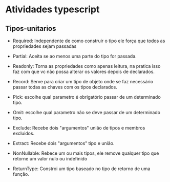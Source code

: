 # Atividades typescript

## Tipos-unitarios

- Required: Independente de como construir o tipo ele força que todos as propriedades sejam passadas

- Partial: Aceita se ao menos uma parte do tipo for passada.

- Readonly: Torna as propriedades como apenas leitura, na pratica isso faz com que vc não possa alterar os valores depois de declarados.

- Record: Serve para criar um tipo de objeto onde se faz necessário passar todas as chaves com os tipos declarados.

- Pick: escolhe qual parametro é obrigatório passar de um determinado tipo.

- Omit: escolhe qual parametro não se deve passar de um determinado tipo.

- Exclude: Recebe dois "argumentos" união de tipos e membros excluidos.

- Extract: Recebe dois "argumentos" tipo e união.

- NonNullable: Rebece um ou mais tipos, ele remove qualquer tipo que retorne um valor nulo ou indefinido

- ReturnType: Constroi um tipo baseado no tipo de retorno de uma função.

